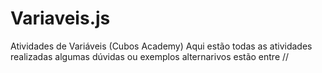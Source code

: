 # Variaveis.js
Atividades de Variáveis (Cubos Academy)
Aqui estão todas as atividades realizadas 
algumas dúvidas ou exemplos alternarivos estão entre //
